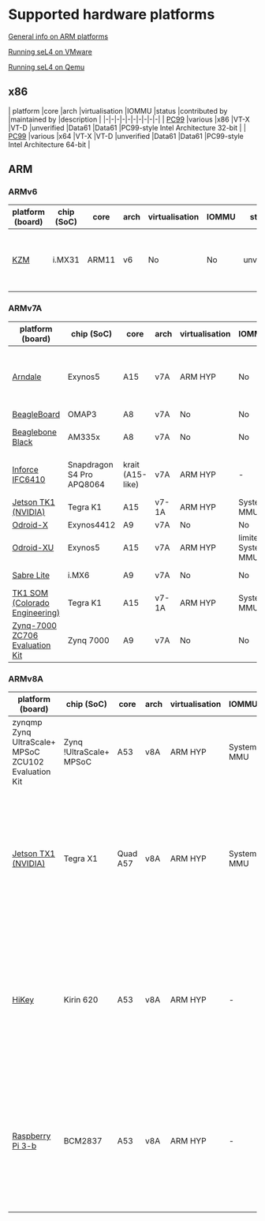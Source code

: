 # Supported hardware platforms

[General info on ARM platforms](General-ARM)


[Running seL4 on VMware](VMware)

[Running seL4 on Qemu](Qemu)

## x86

| platform |core |arch |virtualisation |IOMMU |status |contributed by |maintained by |description |
|-|-|-|-|-|-|-|-|-|-|
| [PC99](IA32) |various |x86 |VT-X |VT-D |unverified |Data61 |Data61 |PC99-style Intel Architecture 32-bit |
| [PC99](IA32) |various |x64 |VT-X |VT-D |unverified |Data61 |Data61 |PC99-style Intel Architecture 64-bit |

## ARM


### ARMv6

|platform (board) |chip (SoC) |core |arch |virtualisation |IOMMU |status |contributed by |maintained by |description |
|-|-|-|-|-|-|-|-|-|-|
|[KZM](Kzm) |i.MX31 |ARM11 |v6 |No |No |unverified |Data61 |Data61 |original verified version - proof no longer maintained |

### ARMv7A


|platform (board)|chip (SoC)|core|arch|virtualisation |IOMMU |status |contributed by |maintained by |description |
|-|-|-|-|-|-|-|-|-|-|
|[Arndale](arndale) |Exynos5 |A15 |v7A |ARM HYP |No|unverified |Data61 |not regression tested but same SoC as Odroid-XU||
|[BeagleBoard](BeagleBoard) |OMAP3 |A8 |v7A |No|No |unverified |Data61 |Data61 | |
|[Beaglebone Black](Beaglebone) |AM335x |A8 |v7A |No|No |unverified |external |Data61 regression tested | |
|[Inforce IFC6410](IF6410) |Snapdragon S4 Pro APQ8064 | krait (A15-like) |v7A |ARM HYP |- |unverified |Data61 |Data61 |Krait is a Qualcomm reimplementation of Armv7A |
|[Jetson TK1 (NVIDIA)](jetsontk1) |Tegra K1 |A15 |v7-1A |ARM HYP |System MMU |unverified |Data61 |Data61 | |
|[Odroid-X](odroidx) |Exynos4412 |A9 |v7A |No |No |unverified |Data61 |Data61 | |
|[Odroid-XU](odriod-XU) |Exynos5 |A15 |v7A |ARM HYP|limited System MMU |unverified |Data61 |Data61 | |
|[Sabre Lite](sabreLite) |i.MX6 |A9 |v7A |No |No|verified |Data61 |Data61 |current verified version |
|[TK1 SOM (Colorado Engineering)](CEI_TK1_SOM.md) |Tegra K1 |A15 |v7-1A |ARM HYP |System MMU |unverified |Data61 |Data61 |Small form-factor Tegra K1 |
|[Zynq-7000 ZC706 Evaluation Kit](zynq7000) |Zynq 7000 |A9 |v7A |No |No |unverified|Data61 |Data61 | |

### ARMv8A


|platform (board) |chip (SoC) |core |arch|virtualisation |IOMMU |status |contributed by |maintained by |description |
|-|-|-|-|-|-|-|-|-|-|
|zynqmp Zynq UltraScale+ MPSoC ZCU102 Evaluation Kit |Zynq !UltraScale+ MPSoC |A53 |v8A |ARM HYP |System MMU |unverified |[DornerWorks](http://dornerworks.com/) |Data61 | |
|[Jetson TX1 (NVIDIA) ](jetsontx1) | Tegra X1 |Quad A57 |v8A |ARM HYP |System MMU |unverified |Data61 |Data61 | A57 has hardware support for AArch32 and AArch64. The 64-bit seL4 kernel has been ported to this board, but ''not the 32-bit kernel''. |
|[HiKey](HiKey) |Kirin 620 |A53 |v8A |ARM HYP |- |unverified |Data61 |Data61 | A53 has hardware support for AArch32 and AArch64. The 64-bit seL4 kernel has been ported to this board, but ''not the 32-bit kernel''. |
|[Raspberry Pi 3-b](Rpi3)|BCM2837 |A53 |v8A |ARM HYP |- |unverified |Data61 |Data61 | A53 has hardware support for AArch32 and AArch64. The 64-bit seL4 kernel has been ported to this board, but ''not the 32-bit kernel''.|
